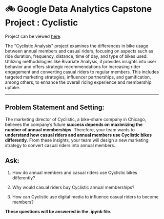 # :bike:	Google Data Analytics Capstone Project : Cyclistic 

Project can be viewed [here](https://github.com/forgek153/Projects/blob/main/Python/Cyclistic/Cyclistics_Final_Cleaned.ipynb).

The "Cyclistic Analysis" project examines the differences in bike usage between annual members and casual riders, focusing on aspects such as ride duration, frequency, distance, time of day, and type of bikes used. Utilizing methodologies like Bivariate Analysis, it provides insights into user behavior and offers strategic recommendations for increasing rider engagement and converting casual riders to regular members. This includes targeted marketing strategies, influencer partnerships, and gamification, among others, to enhance the overall riding experience and membership uptake.
***

## Problem Statement and Setting:

The marketing director of Cyclistic, a bike-share company in Chicago, believes the company’s future **success depends on maximizing the number of annual memberships**. Therefore, your team wants to **understand how casual riders and annual members use Cyclistic bikes differently**. From these insights, your team will design a new marketing strategy to convert casual riders into annual members.

## Ask:

1. How do annual members and casual riders use Cyclistic bikes differently?
   
3. Why would casual riders buy Cyclistic annual memberships?
   
5. How can Cyclistic use digital media to influence casual riders to become members?

**These questions will be answered in the .ipynb file.**
